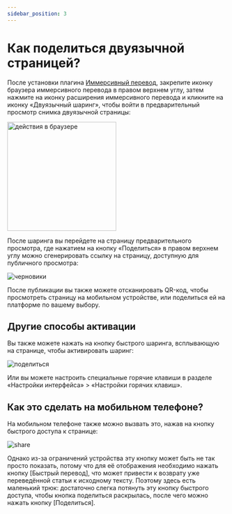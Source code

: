 ```yaml
---
sidebar_position: 3
---
```


# Как поделиться двуязычной страницей?

После установки плагина [Иммерсивный перевод](https://immersivetranslate.com/), закрепите иконку браузера иммерсивного перевода в правом верхнем углу, затем нажмите на иконку расширения иммерсивного перевода и кликните на иконку «Двуязычный шаринг», чтобы войти в предварительный просмотр снимка двуязычной страницы:

<img src="https://s.immersivetranslate.com/assets/share-web-page-demo.png" alt="действия в браузере" width="250" />

После шаринга вы перейдете на страницу предварительного просмотра, где нажатием на кнопку «Поделиться» в правом верхнем углу можно сгенерировать ссылку на страницу, доступную для публичного просмотра:

<img src="https://s.immersivetranslate.com/assets/preview.jpeg" alt="черновики" />

После публикации вы также можете отсканировать QR-код, чтобы просмотреть страницу на мобильном устройстве, или поделиться ей на платформе по вашему выбору.

## Другие способы активации

Вы также можете нажать на кнопку быстрого шаринга, всплывающую на странице, чтобы активировать шаринг:

<img src="https://s.immersivetranslate.com/assets/share-shortcut.jpeg" alt="поделиться" />

Или вы можете настроить специальные горячие клавиши в разделе «Настройки интерфейса» > «Настройки горячих клавиш».

## Как это сделать на мобильном телефоне?

На мобильном телефоне также можно вызвать это, нажав на кнопку быстрого доступа к странице:

<img src="https://s.immersivetranslate.com/assets/share-shortcut.jpeg" alt="share" />

Однако из-за ограничений устройства эту кнопку может быть не так просто показать, потому что для её отображения необходимо нажать кнопку [Быстрый перевод], что может привести к возврату уже переведённой статьи к исходному тексту. Поэтому здесь есть маленький трюк: достаточно слегка потянуть эту кнопку быстрого доступа, чтобы кнопка поделиться раскрылась, после чего можно нажать кнопку [Поделиться].
